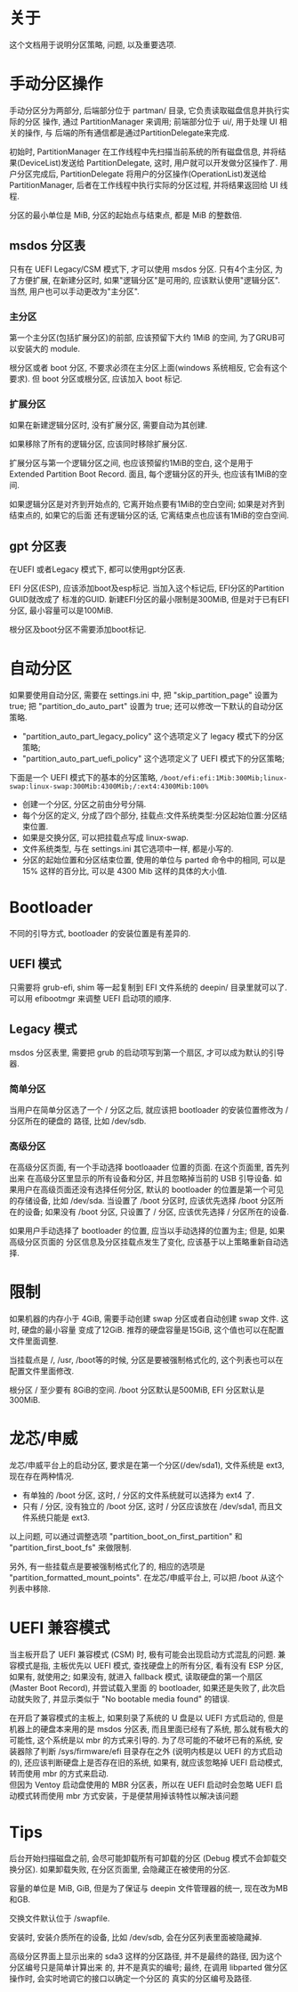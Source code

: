 # 关于
这个文档用于说明分区策略, 问题, 以及重要选项.

# 手动分区操作
手动分区分为两部分, 后端部分位于 partman/ 目录, 它负责读取磁盘信息并执行实际的分区
操作, 通过 PartitionManager 来调用; 前端部分位于 ui/, 用于处理 UI 相关的操作, 与
后端的所有通信都是通过PartitionDelegate来完成.
 
初始时, PartitionManager 在工作线程中先扫描当前系统的所有磁盘信息,
并将结果(DeviceList)发送给 PartitionDelegate, 这时, 用户就可以开发做分区操作了.
用户分区完成后, PartitionDelegate 将用户的分区操作(OperationList)发送给
PartitionManager, 后者在工作线程中执行实际的分区过程, 并将结果返回给 UI 线程.

分区的最小单位是 MiB, 分区的起始点与结束点, 都是 MiB 的整数倍.

## msdos 分区表
只有在 UEFI Legacy/CSM 模式下, 才可以使用 msdos 分区.
只有4个主分区, 为了方便扩展, 在新建分区时, 如果"逻辑分区"是可用的, 应该默认使用"逻辑分区".
当然, 用户也可以手动更改为"主分区".

### 主分区
第一个主分区(包括扩展分区)的前部, 应该预留下大约 1MiB 的空间, 为了GRUB可以安装大的 module.

根分区或者 boot 分区, 不要求必须在主分区上面(windows 系统相反, 它会有这个要求).
但 boot 分区或根分区, 应该加入 boot 标记.

### 扩展分区
如果在新建逻辑分区时, 没有扩展分区, 需要自动为其创建.

如果移除了所有的逻辑分区, 应该同时移除扩展分区.

扩展分区与第一个逻辑分区之间, 也应该预留约1MiB的空白, 这个是用于 Extended Partition Boot
Record. 面且, 每个逻辑分区的开头, 也应该有1MiB的空间.

如果逻辑分区是对齐到开始点的, 它离开始点要有1MiB的空白空间; 如果是对齐到结束点的, 如果它的后面
还有逻辑分区的话, 它离结束点也应该有1MiB的空白空间.


## gpt 分区表
在UEFI 或者Legacy 模式下, 都可以使用gpt分区表.

EFI 分区(ESP), 应该添加boot及esp标记. 当加入这个标记后, EFI分区的Partition GUID就改成了
标准的GUID. 
新建EFI分区的最小限制是300MiB, 但是对于已有EFI分区, 最小容量可以是100MiB.

根分区及boot分区不需要添加boot标记.


# 自动分区
如果要使用自动分区, 需要在 settings.ini 中, 把 "skip_partition_page" 设置为 true;
把 "partition_do_auto_part" 设置为 true; 还可以修改一下默认的自动分区策略.

* "partition_auto_part_legacy_policy" 这个选项定义了 legacy 模式下的分区策略;
* "partition_auto_part_uefi_policy" 这个选项定义了 UEFI 模式下的分区策略;

下面是一个 UEFI 模式下的基本的分区策略,
`/boot/efi:efi:1Mib:300Mib;linux-swap:linux-swap:300Mib:4300Mib;/:ext4:4300Mib:100%`
* 创建一个分区, 分区之前由分号分隔.
* 每个分区的定义, 分成了四个部分, 挂载点:文件系统类型:分区起始位置:分区结束位置.
* 如果是交换分区, 可以把挂载点写成 linux-swap.
* 文件系统类型, 与在 settings.ini 其它选项中一样, 都是小写的.
* 分区的起始位置和分区结束位置, 使用的单位与 parted 命令中的相同, 可以是 15% 这样的百分比,
 可以是 4300 Mib 这样的具体的大小值.


# Bootloader
不同的引导方式, bootloader 的安装位置是有差异的.

## UEFI 模式
只需要将 grub-efi, shim 等一起复制到 EFI 文件系统的 deepin/ 目录里就可以了.
可以用 efibootmgr 来调整 UEFI 启动项的顺序.

## Legacy 模式
msdos 分区表里, 需要把 grub 的启动项写到第一个扇区, 才可以成为默认的引导器.

### 简单分区
当用户在简单分区选了一个 / 分区之后, 就应该把 bootloader 的安装位置修改为 / 分区所在的硬盘的
路径, 比如 /dev/sdb.

### 高级分区
在高级分区页面, 有一个手动选择 bootloaader 位置的页面. 在这个页面里, 首先列出来
在高级分区里显示的所有设备和分区, 并且忽略掉当前的 USB 引导设备.
如果用户在高级页面还没有选择任何分区, 默认的 bootloader 的位置是第一个可见的存储设备, 比如
/dev/sda. 当设置了 /boot 分区时, 应该优先选择 /boot 分区所在的设备; 如果没有 /boot 分区,
只设置了 / 分区, 应该优先选择 / 分区所在的设备.

如果用户手动选择了 bootloader 的位置, 应当以手动选择的位置为主; 但是, 如果高级分区页面的
分区信息及分区挂载点发生了变化, 应该基于以上策略重新自动选择.


# 限制
如果机器的内存小于 4GiB, 需要手动创建 swap 分区或者自动创建 swap 文件. 这时, 硬盘的最小容量
变成了12GiB. 推荐的硬盘容量是15GiB, 这个值也可以在配置文件里面调整.

当挂载点是 /, /usr, /boot等的时候, 分区是要被强制格式化的, 这个列表也可以在配置文件里面修改.

根分区 / 至少要有 8GiB的空间. /boot 分区默认是500MiB, EFI 分区默认是300MiB.

# 龙芯/申威
龙芯/申威平台上的启动分区, 要求是在第一个分区(/dev/sda1), 文件系统是 ext3, 现在存在两种情况.
* 有单独的 /boot 分区, 这时, / 分区的文件系统就可以选择为 ext4 了.
* 只有 / 分区, 没有独立的 /boot 分区, 这时 / 分区应该放在 /dev/sda1, 而且文件系统只能是
 ext3.

以上问题, 可以通过调整选项 "partition_boot_on_first_partition" 和
 "partition_first_boot_fs" 来做限制.

另外, 有一些挂载点是要被强制格式化了的, 相应的选项是 "partition_formatted_mount_points".
在龙芯/申威平台上, 可以把 /boot 从这个列表中移除.

# UEFI 兼容模式
当主板开启了 UEFI 兼容模式 (CSM) 时, 极有可能会出现启动方式混乱的问题.
兼容模式是指, 主板优先以 UEFI 模式, 查找硬盘上的所有分区, 看有没有 ESP 分区, 如果有, 就使用之;
如果没有, 就进入 fallback 模式, 读取硬盘的第一个扇区 (Master Boot Record), 并尝试载入里面
的 bootloader, 如果还是失败了, 此次启动就失败了, 并显示类似于
"No bootable media found" 的错误.

在开启了兼容模式的主板上, 如果刻录了系统的 U 盘是以 UEFI 方式启动的, 但是机器上的硬盘本来用的是
msdos 分区表, 而且里面已经有了系统, 那么就有极大的可能性, 这个系统是以 mbr 的方式来引导的.
为了尽可能的不破坏已有的系统, 安装器除了判断 /sys/firmware/efi 目录存在之外
(说明内核是以 UEFI 的方式启动的), 还应该判断硬盘上是否存在旧的系统, 如果有, 就应该忽略掉 UEFI
启动模式, 转而使用 mbr 的方式来启动.    
但因为 Ventoy 启动盘使用的 MBR 分区表，所以在 UEFI 启动时会忽略 UEFI 启动模式转而使用 mbr 方式安装，于是便禁用掉该特性以解决该问题  


# Tips
后台开始扫描磁盘之前, 会尽可能卸载所有可卸载的分区 (Debug 模式不会卸载交换分区). 如果卸载失败,
在分区页面里, 会隐藏正在被使用的分区.

容量的单位是 MiB, GiB, 但是为了保证与 deepin 文件管理器的统一, 现在改为MB和GB.

交换文件默认位于 /swapfile.

安装时, 安装介质所在的设备, 比如 /dev/sdb, 会在分区列表里面被隐藏掉.

高级分区界面上显示出来的 sda3 这样的分区路径, 并不是最终的路径, 因为这个分区编号只是简单计算出来
的, 并不是真实的编号; 最终, 在调用 libparted 做分区操作时, 会实时地调它的接口以确定一个分区的
真实的分区编号及路径.